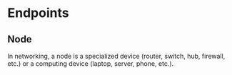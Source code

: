 # Endpoints

## Node

In networking, a node is a specialized device (router, switch, hub, firewall, etc.) or a computing device (laptop, server, phone, etc.).
